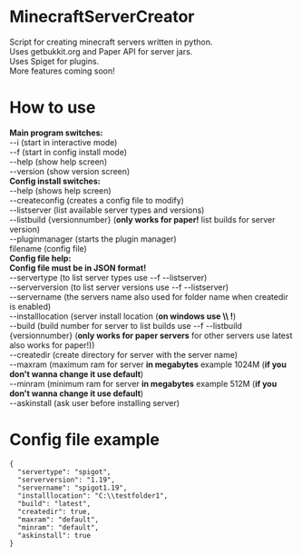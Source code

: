 # MinecraftServerCreator
Script for creating minecraft servers written in python.\
Uses getbukkit.org and Paper API for server jars.\
Uses Spiget for plugins.\
More features coming soon!

# How to use
**Main program switches:**\
--i (start in interactive mode)\
--f (start in config install mode)\
--help (show help screen)\
--version (show version screen)\
**Config install switches:**\
--help (shows help screen)\
--createconfig (creates a config file to modify)\
--listserver (list available server types and versions)\
--listbuild {versionnumber} (**only works for paper!** list builds for server version)\
--pluginmanager (starts the plugin manager)\
filename (config file)\
**Config file help:**\
**Config file must be in JSON format!**\
--servertype (to list server types use --f --listserver)\
--serverversion (to list server versions use --f --listserver)\
--servername (the servers name also used for folder name when createdir is enabled)\
--installlocation (server install location (**on windows use \\\ !**)\
--build (build number for server to list builds use --f --listbuild {versionnumber} (**only works for paper servers** for other servers use latest also works for paper!))\
--createdir (create directory for server with the server name)\
--maxram (maximum ram for server **in megabytes** example 1024M (**if you don't wanna change it use default**)\
--minram (minimum ram for server **in megabytes** example 512M (**if you don't wanna change it use default**)\
--askinstall (ask user before installing server)
# Config file example

    {  
      "servertype": "spigot",  
      "serverversion": "1.19",  
      "servername": "spigot1.19",  
      "installlocation": "C:\\testfolder1",  
      "build": "latest",  
      "createdir": true,  
      "maxram": "default",  
      "minram": "default",  
      "askinstall": true
    }
